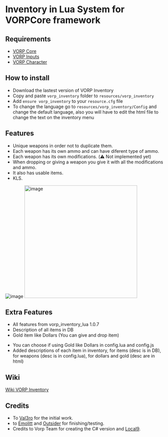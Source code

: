 # Inventory in Lua System for VORPCore framework

## Requirements
- [VORP Core](https://github.com/VORPCORE/VORP-Core/releases)
- [VORP Inputs](https://github.com/VORPCORE/VORP-Inputs/releases)
- [VORP Character](https://github.com/VORPCORE/VORP-Character/releases)

## How to install
* Download the lastest version of VORP Inventory
* Copy and paste ```vorp_inventory``` folder to ```resources/vorp_inventory```
* Add ```ensure vorp_inventory``` to your ```resource.cfg``` file
* To change the language go to ```resources/vorp_inventory/Config``` and change the default language, also you will have to edit the html file to change the text on the inventory menu


## Features
* Unique weapons in order not to duplicate them.
* Each weapon has its own ammo and can have diferent type of ammo.
* Each weapon has its own modifications. (:warning: Not implemented yet)
* When dropping or giving a weapon you give it with all the modifications and ammo.
* It also has usable items.
* KLS.


![image](https://user-images.githubusercontent.com/87246847/156600012-3901dac7-73f8-4577-a8f5-9a60d7e3150b.png)
<img width="354" alt="image" src="https://user-images.githubusercontent.com/87246847/156600211-cc3fc70f-60bb-4884-971a-1d2ad4fdb8ad.png">

## Extra Features
* All features from vorp_inventory_lua 1.0.7
* Description of all items in DB
* Gold item like Dollars (You can give and drop item)
- You can choose if using Gold like Dollars in config.lua and config.js
- Added descriptions of each item in inventory, for items (desc is in DB), for weapons (desc is in config.lua), for dollars and gold (desc are in html)


## Wiki
[Wiki VORP Inventory](http://docs.vorpcore.com:3000/vorp-inventory)

## Credits
- To [Val3ro](https://github.com/Val3ro) for the initial work.
- to [Emolitt](https://github.com/Emolitt) and [Outsider](https://github.com/outsider31000) for finishing/testing.   
- Credits to Vorp Team for creating the C# version and [Local9](https://github.com/Local9).
